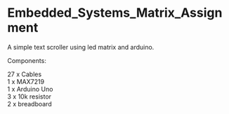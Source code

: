 # Embedded_Systems_Matrix_Assignment

A simple text scroller using led matrix and arduino.

Components:

27 x Cables <br>
1 x MAX7219 <br>
1 x Arduino Uno <br>
3 x 10k resistor <br>
2 x breadboard <br>

